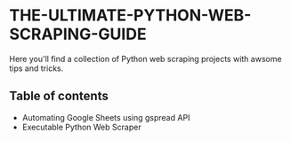 # THE-ULTIMATE-PYTHON-WEB-SCRAPING-GUIDE
Here you'll find a collection of Python web scraping projects with awsome tips and tricks.

## Table of contents
- Automating Google Sheets using gspread API
- Executable Python Web Scraper
